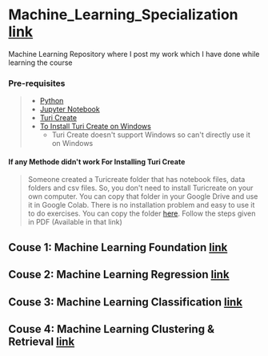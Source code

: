 # Machine_Learning_Specialization [link](https://www.coursera.org/programs/anjuman-institute-of-technology-and-management-on-coursera-7alzi?collectionId=&productId=zh7400XtEeWUww73KBYvPw&productType=s12n&showMiniModal=true)
Machine Learning Repository where I post my work which I have done while learning the course

### Pre-requisites
> - [Python](https://www.python.org/downloads/)
> - [Jupyter Notebook](http://jupyter.org/install)
> - [Turi Create](https://github.com/apple/turicreate#installation)
> - [To Install Turi Create on Windows](https://blog.usejournal.com/installing-turicreate-on-windows-10-534e147a4792)
>   - Turi Create doesn't support Windows so can't directly use it on Windows


#### If any Methode didn't work For Installing Turi Create
> Someone created a Turicreate folder that has notebook files, data folders and csv files. So, you don't need to install Turicreate on your own computer. You can copy that folder in your Google Drive and use it in Google Colab. There is no installation problem and easy to use it to do exercises. You can copy the folder [here](https://drive.google.com/drive/folders/1Facb-igSHGcDi6UI1XsWgvYIcnYr5t1k?usp=sharing).
> Follow the steps given in PDF (Available in that link)




## Couse 1: Machine Learning Foundation [link](https://www.coursera.org/programs/anjuman-institute-of-technology-and-management-on-coursera-7alzi?collectionId=&productId=zh7400XtEeWUww73KBYvPw&productType=s12n&showMiniModal=true)


## Couse 2: Machine Learning Regression [link](https://www.coursera.org/programs/anjuman-institute-of-technology-and-management-on-coursera-7alzi?collectionId=&productId=zh7400XtEeWUww73KBYvPw&productType=s12n&showMiniModal=true)


## Couse 3: Machine Learning Classification [link](https://www.coursera.org/programs/anjuman-institute-of-technology-and-management-on-coursera-7alzi?collectionId=&productId=zh7400XtEeWUww73KBYvPw&productType=s12n&showMiniModal=true)


## Couse 4: Machine Learning Clustering & Retrieval [link](https://www.coursera.org/programs/anjuman-institute-of-technology-and-management-on-coursera-7alzi?collectionId=&productId=zh7400XtEeWUww73KBYvPw&productType=s12n&showMiniModal=true)
